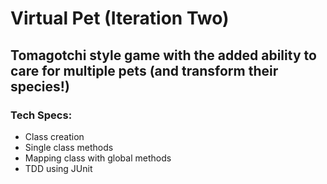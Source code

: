 # Virtual Pet (Iteration Two)
## Tomagotchi style game with the added ability to care for multiple pets (and transform their species!)
### Tech Specs:
<ul>
<li> Class creation </li>
<li> Single class methods </li>
<li> Mapping class with global methods </li>
<li> TDD using JUnit</li>
</ul>

